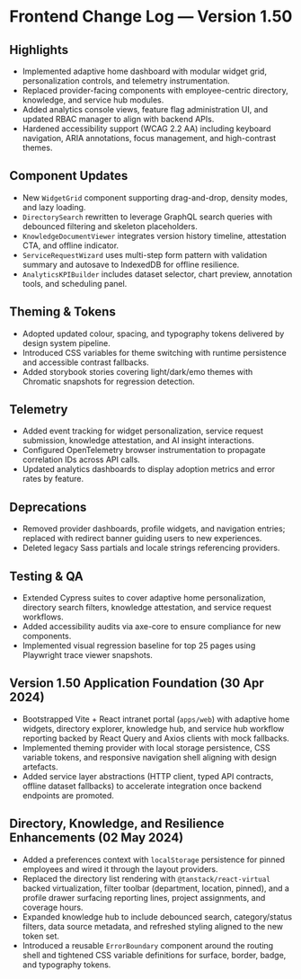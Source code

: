 # Frontend Change Log — Version 1.50

## Highlights
- Implemented adaptive home dashboard with modular widget grid, personalization controls, and telemetry instrumentation.
- Replaced provider-facing components with employee-centric directory, knowledge, and service hub modules.
- Added analytics console views, feature flag administration UI, and updated RBAC manager to align with backend APIs.
- Hardened accessibility support (WCAG 2.2 AA) including keyboard navigation, ARIA annotations, focus management, and high-contrast themes.

## Component Updates
- New `WidgetGrid` component supporting drag-and-drop, density modes, and lazy loading.
- `DirectorySearch` rewritten to leverage GraphQL search queries with debounced filtering and skeleton placeholders.
- `KnowledgeDocumentViewer` integrates version history timeline, attestation CTA, and offline indicator.
- `ServiceRequestWizard` uses multi-step form pattern with validation summary and autosave to IndexedDB for offline resilience.
- `AnalyticsKPIBuilder` includes dataset selector, chart preview, annotation tools, and scheduling panel.

## Theming & Tokens
- Adopted updated colour, spacing, and typography tokens delivered by design system pipeline.
- Introduced CSS variables for theme switching with runtime persistence and accessible contrast fallbacks.
- Added storybook stories covering light/dark/emo themes with Chromatic snapshots for regression detection.

## Telemetry
- Added event tracking for widget personalization, service request submission, knowledge attestation, and AI insight interactions.
- Configured OpenTelemetry browser instrumentation to propagate correlation IDs across API calls.
- Updated analytics dashboards to display adoption metrics and error rates by feature.

## Deprecations
- Removed provider dashboards, profile widgets, and navigation entries; replaced with redirect banner guiding users to new experiences.
- Deleted legacy Sass partials and locale strings referencing providers.

## Testing & QA
- Extended Cypress suites to cover adaptive home personalization, directory search filters, knowledge attestation, and service request workflows.
- Added accessibility audits via axe-core to ensure compliance for new components.
- Implemented visual regression baseline for top 25 pages using Playwright trace viewer snapshots.

## Version 1.50 Application Foundation (30 Apr 2024)
- Bootstrapped Vite + React intranet portal (`apps/web`) with adaptive home widgets, directory explorer, knowledge hub, and service hub workflow reporting backed by React Query and Axios clients with mock fallbacks.
- Implemented theming provider with local storage persistence, CSS variable tokens, and responsive navigation shell aligning with design artefacts.
- Added service layer abstractions (HTTP client, typed API contracts, offline dataset fallbacks) to accelerate integration once backend endpoints are promoted.

## Directory, Knowledge, and Resilience Enhancements (02 May 2024)
- Added a preferences context with `localStorage` persistence for pinned employees and wired it through the layout providers.
- Replaced the directory list rendering with `@tanstack/react-virtual` backed virtualization, filter toolbar (department, location, pinned), and a profile drawer surfacing reporting lines, project assignments, and coverage hours.
- Expanded knowledge hub to include debounced search, category/status filters, data source metadata, and refreshed styling aligned to the new token set.
- Introduced a reusable `ErrorBoundary` component around the routing shell and tightened CSS variable definitions for surface, border, badge, and typography tokens.
